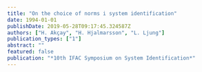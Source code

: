 ```yaml
---
title: "On the choice of norms i system identification"
date: 1994-01-01
publishDate: 2019-05-28T09:17:45.324587Z
authors: ["H. Akçay", "H. Hjalmarsson", "L. Ljung"]
publication_types: ["1"]
abstract: ""
featured: false
publication: "*10th IFAC Symposium on System Identification*"
---
```


